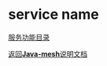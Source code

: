 # service name

[服务功能目录](../../javamesh-agentcore/javamesh-agentcore-core/src/main/java/com/huawei/apm/core/service/serviceName)

[定位 是什么]: todo
[功能 做什么]: todo
[使用方式 怎么做]: todo

[返回**Java-mesh**说明文档](../README.md)
